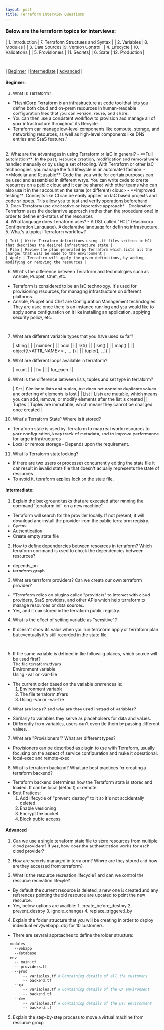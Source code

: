 ```yaml
---
layout: post
title: Terraform Interview Questions
---
```



### Below are the terraform topics for interviews:

| 1. Introduction | 7. Terraform Structures and Syntax | 
| 2. Variables | 8. Modules | 
| 3. Data Sources |9. Version Control | 
| 4. Lifecycle | 10. Validations |
| 5. Provisioners | 11. Secrets|
| 6. State | 12. Production | 

<br/>


| [Beginner](#beginner) | [Intermediate](#intermediate) | [Advanced](#advanced) | 


#### Beginner:
1. What is Terraform?
- "HashiCorp Terraform is an infrastructure as code tool that lets you define both cloud and on-prem resources in human-readable configuration files that you can version, reuse, and share. 
- You can then use a consistent workflow to provision and manage all of your infrastructure throughout its lifecycle. 
- Terraform can manage low-level components like compute, storage, and networking resources, as well as high-level components like DNS entries and SaaS features."
<br />
2. What are the advantages in using Terraform or IaC in general?
- **Full automation**: In the past, resource creation, modification and removal were handled manually or by using a set of tooling. With Terraform or other IaC technologies, you manage the full lifecycle in an automated fashion.
- **Modular and Reusable**: Code that you write for certain purposes can be used and assembled in different ways. You can write code to create resources on a public cloud and it can be shared with other teams who can also use it in their account on the same (or different) cloud>
- **Improved testing**: Concepts like CI can be easily applied on IaC based projects and code snippets. This allow you to test and verify operations beforehand
<br />
3. Does Terraform use declarative or imperative  approach?
- Declarative: Terraform uses the declarative approach (rather than the procedural one) in order to define end-status of the resources
<br />
4. What language does Terraform uses?
- A DSL called "HCL" (Hashicorp Configuration Language). A declarative language for defining infrastructure.
<br />
5. What's a typical Terraform workflow?

    | Init | Write Terraform definitions using .tf files written in HCL that describes the desired infrastructure state |
    | Plan | Review the plan generated by Terraform which lists all the changes that will be made to the environment |
    | Apply | Terraform will apply the given definitions, by adding, modifying or removing the resources | 


6. What's the difference between Terraform and technologies such as Ansible, Puppet, Chef, etc.
- Terraform is considered to be an IaC technology. It's used for provisioning resources, for managing infrastructure on different platforms.
- Ansible, Puppet and Chef are Configuration Management technologies. They are used once there is an instance running and you would like to apply some configuration on it like installing an application, applying security policy, etc.
<br />

7. What are different variable types that you have used so far?

    | string | | 
    | number | | 
    | bool | |
    | list(<TYPE>) | | 
    | set(<TYPE>) | | 
    | map(<TYPE>) | |
    | object({<ATTR_NAME> = <TYPE>, ... }) | |
    | tuple([<TYPE>, ...]) | 

8. What are different loops available in terraform?

    | count | |
    | for | |
    | for_each | | 

9. What is the difference between lists, tuples and set type in terraform?

    | Set | Similar to lists and tuples, but does not contains duplicate values and ordering of elements is lost | 
    | List | Lists are mutable, which means you can add, remove, or modify elements after the list is created |
    | Tuples | Tuples are immutable, which means they cannot be changed once created | 

10. What's Terraform State? Where is it stored? 
- Terraform state is used by Terraform to map real world resources to your configuration, keep track of metadata, and to improve performance for large infrastructures.
- Local or remote storage - Depends upon the requirement.

11. What is Terraform state locking? 
- If there are two users or processes concurrently editing the state file it can result in invalid state file that doesn't actually represents the state of resources.
- To avoid it, terraform applies lock on the state file.


#### Intermediate:
1. Explain the background tasks that are executed after running the command 'terraform init' on a new machine?
- Terraform will search for the provider locally. If not present, it will download and install the provider from the public terraform registry.
- Syntax
- Authentication
- Create empty state file

2. How to define dependencies between resources in terraform? Which terraform command is used to check the dependencies between resources?
- depends_on
- terraform graph

3. What are terraform providers? Can we create our own terraform provider? 
- "Terraform relies on plugins called "providers" to interact with cloud providers, SaaS providers, and other APIs which help terraform to manage resources or data sources.
- Yes, and it can stored in the terraform public registry.

4. What is the effect of setting variable as "sensitive"?
- It doesn't show its value when you run terraform apply or terraform plan but eventually it's still recorded in the state file.
<br />

5. If the same variable is defined in the following places, which source will be used first?
    <br /> The file terraform.tfvars
    <br /> Environment variable 
    <br /> Using -var or -var-file  
- The current order based on the variable prefrences is:
    1. Environment variable
    2. The file terraform.tfvars
    3. Using -var or -var-file

6. What are locals? and why are they used instead of variables?
- Similarly to variables they serve as placeholders for data and values. 
- Differently from variables, users can't override them by passing different values.

7. What are "Provisioners"? What are different types?
- Provisioners can be described as plugin to use with Terraform, usually focusing on the aspect of service configuration and make it operational.
- local-exec and remote-exec

8. What is terraform backend? What are best practices for creating a terraform backend?
- Terraform backend determines how the Terraform state is stored and loaded. It can be local (default) or remote.
- Best Pratices:
    1. Add lifecycle of "prevent_destroy" to it so it's not accidentally deleted.
    2. Enable versioning
    3. Encrypt the bucket 
    4. Block public access


#### Advanced
1. Can we use a single terraform state file to store resources from multiple cloud providers? If yes, how does the authentication works for each cloud provider?

2. How are secrets managed in terraform? Where are they stored and how are they accessed from terraform?

3. What is the resource recreation lifecycle? and can we control the resource recreation lifecyle?
- By default the current resource is deleted, a new one is created and any references pointing the old resource are updated to point the new resource.
-  Yes, below options are availble:
        1. create_before_destroy
        2. prevent_destroy
        3. ignore_changes
        4. replace_triggered_by

4. Explain the folder structure that you will be creating in order to deploy individual env(webapp+db) for 10 customers.
- There are several approaches to define the folder structure:

```bash
--modules
    --webapp
    --database
--env
    -- main.tf
    -- providers.tf
    --prod
        -- variables.tf # Containing details of all the customers
        -- backend.tf
    --qa
        -- variables.tf # Containing details of the QA environment
        -- backend.tf
    --dev
        -- variables.tf # Containing details of the Dev environment
        -- backend.tf
```

5. Explain the step-by-step process to move a virtual machine from resource group 